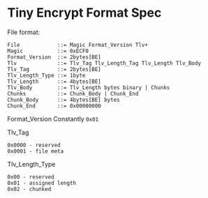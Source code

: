 # Tiny Encrypt Format Spec

File format:

```
File            ::= Magic Format_Version Tlv+
Magic           ::= 0xECF0
Format_Version  ::= 2bytes[BE]
Tlv             ::= Tlv_Tag Tlv_Length_Tag Tlv_Length Tlv_Body
Tlv_Tag         ::= 2bytes[BE]
Tlv_Length_Type ::= 1byte
Tlv_Length      ::= 4bytes[BE]
Tlv_Body        ::= Tlv_Length bytes binary | Chunks
Chunks          ::= Chunk_Body | Chunk_End
Chunk_Body      ::= 4bytes[BE] bytes
Chunk_End       ::= 0x00000000
```

Format_Version
Constantly `0x01`

Tlv_Tag
```
0x0000 - reserved
0x0001 - file meta
```

Tlv_Length_Type
```
0x00 - reserved
0x01 - assigned length
0x02 - chunked
```

